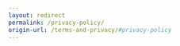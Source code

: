 ```yaml
---
layout: redirect
permalink: /privacy-policy/
origin-url: /terms-and-privacy/#privacy-policy
---
```

